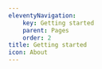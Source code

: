 ```yaml
---
eleventyNavigation:
    key: Getting started
    parent: Pages
    order: 2
title: Getting started
icon: About
---
```

